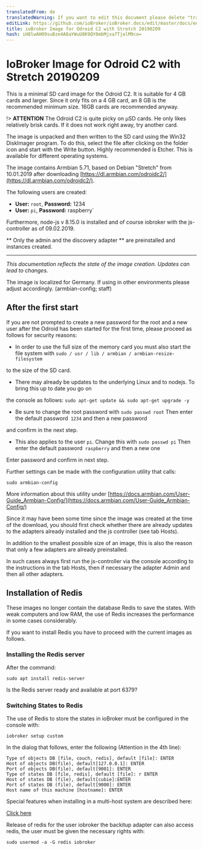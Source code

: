 ```yaml
---
translatedFrom: de
translatedWarning: If you want to edit this document please delete "translatedFrom" field, elsewise this document will be translated automatically again
editLink: https://github.com/ioBroker/ioBroker.docs/edit/master/docs/en/downloads/ioBroker_Image_OdroidC2_20190209_stretch.md
title: ioBroker Image for Odroid C2 with Stretch 20190209
hash: iH8lwAH09suBze4A8aYWuU8K9QY0mbMjxa7TjalM9co=
---
```

# IoBroker Image for Odroid C2 with Stretch 20190209
This is a minimal SD card image for the Odroid C2. It is suitable for 4 GB cards and larger. Since it only fits on a 4 GB card, an 8 GB is the recommended minimum size. 16GB cards are recommended anyway.

!> **ATTENTION** The Odroid C2 is quite picky on μSD cards. He only likes relatively brisk cards. If it does not work right away, try another card.

The image is unpacked and then written to the SD card using the Win32 DiskImager program. To do this, select the file after clicking on the folder icon and start with the Write button. Highly recommended is Etcher. This is available for different operating systems.

The image contains Armbian 5.71, based on Debian "Stretch" from 10.01.2019 after downloading [https://dl.armbian.com/odroidc2/](https://dl.armbian.com/odroidc2/).

The following users are created:

- **User:** `root`, **Password:** 1234
- **User:** `pi`, **Password:** raspberry`

Furthermore, node-js v 8.15.0 is installed and of course iobroker with the js-controller as of 09.02.2019.

** Only the admin and the discovery adapter ** are preinstalled and instances created.

-----------------

*This documentation reflects the state of the image creation. Updates can lead to changes.*

The image is localized for Germany. If using in other environments please adjust accordingly. (armbian-config; staff)

## After the first start
If you are not prompted to create a new password for the root and a new user after the Odroid has been started for the first time, please proceed as follows for security reasons:

- In order to use the full size of the memory card you must also start the file system with `sudo / usr / lib / armbian / armbian-resize-filesystem`

to the size of the SD card.

- There may already be updates to the underlying Linux and to nodejs. To bring this up to date you go on

the console as follows: `sudo apt-get update && sudo apt-get upgrade -y`

- Be sure to change the root password with `sudo passwd root` Then enter the default password` 1234` and then a new password

and confirm in the next step.

- This also applies to the user `pi`. Change this with `sudo passwd pi` Then enter the default password` raspberry` and then a new one

Enter password and confirm in next step.

Further settings can be made with the configuration utility that calls:

`sudo armbian-config`

More information about this utility under [https://docs.armbian.com/User-Guide_Armbian-Config/](https://docs.armbian.com/User-Guide_Armbian-Config/)

Since it may have been some time since the image was created at the time of the download, you should first check whether there are already updates to the adapters already installed and the js controller (see tab Hosts).

In addition to the smallest possible size of an image, this is also the reason that only a few adapters are already preinstalled.

In such cases always first run the js-controller via the console according to the instructions in the tab Hosts, then if necessary the adapter Admin and then all other adapters.

## Installation of Redis
These images no longer contain the database Redis to save the states. With weak computers and low RAM, the use of Redis increases the performance in some cases considerably.

If you want to install Redis you have to proceed with the current images as follows.

### Installing the Redis server
After the command:

`sudo apt install redis-server`

Is the Redis server ready and available at port 6379?

### Switching States to Redis
The use of Redis to store the states in ioBroker must be configured in the console with:

`iobroker setup custom`

In the dialog that follows, enter the following (Attention in the 4th line):

```
Type of objects DB [file, couch, redis], default [file]: ENTER
Host of objects DB(file), default[127.0.0.1]: ENTER
Port of objects DB(file), default[9001]: ENTER
Type of states DB [file, redis], default [file]: r ENTER
Host of states DB (file), default[cubie]:ENTER
Port of states DB (file), default[9000]: ENTER
Host name of this machine [hostname]: ENTER
```

Special features when installing in a multi-host system are described here:

[Click here](config/multihost.md)

Release of redis for the user iobroker the backitup adapter can also access redis, the user must be given the necessary rights with:

`sudo usermod -a -G redis iobroker`